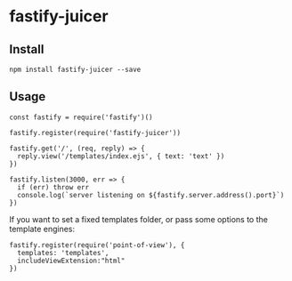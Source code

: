 #  fastify-juicer


##  Install


```
npm install fastify-juicer --save

```

##  Usage

```
const fastify = require('fastify')()

fastify.register(require('fastify-juicer'))

fastify.get('/', (req, reply) => {
  reply.view('/templates/index.ejs', { text: 'text' })
})

fastify.listen(3000, err => {
  if (err) throw err
  console.log(`server listening on ${fastify.server.address().port}`)
})
```

If you want to set a fixed templates folder, or pass some options to the template engines:

```
fastify.register(require('point-of-view'), {
  templates: 'templates',
  includeViewExtension:"html"
})

```